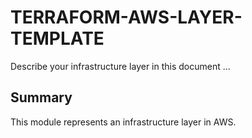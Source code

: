 # TERRAFORM-AWS-LAYER-TEMPLATE

Describe your infrastructure layer in this document ...

## Summary

This module represents an infrastructure layer in AWS.

